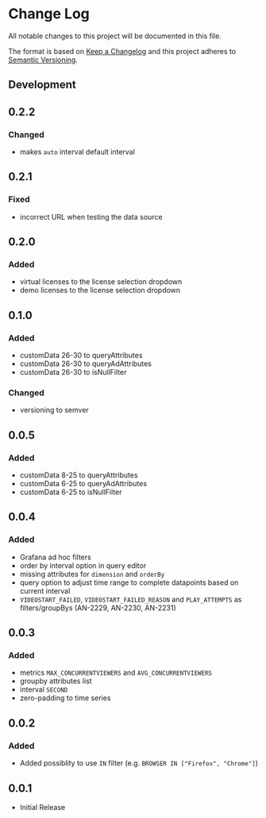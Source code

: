 # Change Log

All notable changes to this project will be documented in this file.

The format is based on [Keep a Changelog](http://keepachangelog.com/) 
and this project adheres to [Semantic Versioning](http://semver.org/).

## Development

## 0.2.2

### Changed
- makes `auto` interval default interval

## 0.2.1

### Fixed

- incorrect URL when testing the data source

## 0.2.0

### Added

- virtual licenses to the license selection dropdown
- demo licenses to the license selection dropdown

## 0.1.0

### Added

- customData 26-30 to queryAttributes
- customData 26-30 to queryAdAttributes
- customData 26-30 to isNullFilter

### Changed

- versioning to semver

## 0.0.5

### Added

- customData 8-25 to queryAttributes
- customData 6-25 to queryAdAttributes
- customData 6-25 to isNullFilter

## 0.0.4

### Added

- Grafana ad hoc filters
- order by interval option in query editor
- missing attributes for `dimension` and `orderBy`
- query option to adjust time range to complete datapoints based on current interval
- `VIDEOSTART_FAILED`, `VIDEOSTART_FAILED_REASON` and `PLAY_ATTEMPTS` as filters/groupBys (AN-2229, AN-2230, AN-2231)

## 0.0.3

### Added

- metrics `MAX_CONCURRENTVIEWERS` and `AVG_CONCURRENTVIEWERS`
- groupby attributes list
- interval `SECOND`
- zero-padding to time series

## 0.0.2

### Added

- Added possiblity to use `IN` filter (e.g. `BROWSER IN ["Firefox", "Chrome"]`)

## 0.0.1

- Initial Release
